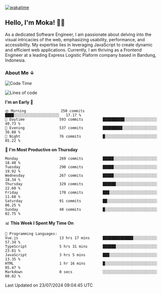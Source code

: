 [![wakatime](https://wakatime.com/badge/user/af9abd23-dba3-4dbe-973c-b045a9417a55.svg?style=social)](https://wakatime.com/@af9abd23-dba3-4dbe-973c-b045a9417a55)
## Hello, I'm Moka! 👋🏼


As a dedicated Software Engineer, I am passionate about delving into the visual intricacies of the web, emphasizing usability, performance, and accessibility. My expertise lies in leveraging JavaScript to create dynamic and efficient web applications. Currently, I am thriving as a Frontend Engineer at a leading Express Logistic Plaform company based in Bandung, Indonesia.

### About Me ↓

<!--START_SECTION:waka-->
![Code Time](http://img.shields.io/badge/Code%20Time-10%2C790%20hrs%2028%20mins-blue)

![Lines of code](https://img.shields.io/badge/From%20Hello%20World%20I%27ve%20Written-4.0%20million%20lines%20of%20code-blue)

**I'm an Early 🐤** 

```text
🌞 Morning                250 commits         ████░░░░░░░░░░░░░░░░░░░░░   17.17 % 
🌆 Daytime                593 commits         ██████████░░░░░░░░░░░░░░░   40.73 % 
🌃 Evening                537 commits         █████████░░░░░░░░░░░░░░░░   36.88 % 
🌙 Night                  76 commits          █░░░░░░░░░░░░░░░░░░░░░░░░   05.22 % 
```
📅 **I'm Most Productive on Thursday** 

```text
Monday                   269 commits         █████░░░░░░░░░░░░░░░░░░░░   18.48 % 
Tuesday                  290 commits         █████░░░░░░░░░░░░░░░░░░░░   19.92 % 
Wednesday                267 commits         █████░░░░░░░░░░░░░░░░░░░░   18.34 % 
Thursday                 329 commits         ██████░░░░░░░░░░░░░░░░░░░   22.60 % 
Friday                   170 commits         ███░░░░░░░░░░░░░░░░░░░░░░   11.68 % 
Saturday                 91 commits          ██░░░░░░░░░░░░░░░░░░░░░░░   06.25 % 
Sunday                   40 commits          █░░░░░░░░░░░░░░░░░░░░░░░░   02.75 % 
```


📊 **This Week I Spent My Time On** 

```text
💬 Programming Languages: 
Vue.js                   13 hrs 17 mins      ██████████████░░░░░░░░░░░   57.34 % 
TypeScript               5 hrs 31 mins       ██████░░░░░░░░░░░░░░░░░░░   23.81 % 
JavaScript               3 hrs 5 mins        ███░░░░░░░░░░░░░░░░░░░░░░   13.35 % 
HTML                     1 hr 16 mins        █░░░░░░░░░░░░░░░░░░░░░░░░   05.47 % 
Markdown                 0 secs              ░░░░░░░░░░░░░░░░░░░░░░░░░   00.02 % 
```


 Last Updated on 23/07/2024 09:04:45 UTC
<!--END_SECTION:waka-->
